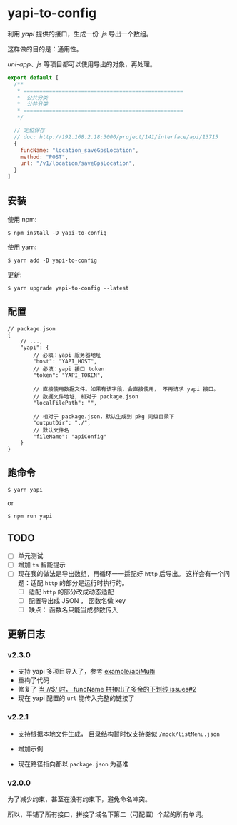 # yapi-to-config

利用 _yapi_ 提供的接口，生成一份 _.js_ 导出一个数组。

这样做的目的是：通用性。

_uni-app_、*js* 等项目都可以使用导出的对象，再处理。


```js
export default [
  /**
   * ==================================================
   *  公共分类
   *  公共分类
   * ==================================================
   */

  // 定位保存
  // doc: http://192.168.2.18:3000/project/141/interface/api/13715
  {
    funcName: "location_saveGpsLocation",
    method: "POST",
    url: "/v1/location/saveGpsLocation",
  }
]
```

## 安装

使用 npm:

`$ npm install -D yapi-to-config`

使用 yarn:

`$ yarn add -D yapi-to-config`

更新:

`$ yarn upgrade yapi-to-config --latest`

## 配置

```jsonc
// package.json
{
    // ...,
    "yapi": {
        // 必填：yapi 服务器地址
        "host": "YAPI_HOST",
        // 必填：yapi 接口 token
        "token": "YAPI_TOKEN",

        // 直接使用数据文件。如果有该字段，会直接使用， 不再请求 yapi 接口。
        // 数据文件地址, 相对于 package.json
        "localFilePath": "",

  		// 相对于 package.json，默认生成到 pkg 同级目录下
        "outputDir": "./",
        // 默认文件名
        "fileName": "apiConfig"
    }
}
```

## 跑命令

```
$ yarn yapi
```

or 

```
$ npm run yapi
```

## TODO
- [ ] 单元测试
- [ ] 增加 `ts` 智能提示
- [ ] 现在我的做法是导出数组，再循环一一适配好 `http`  后导出。 这样会有一个问题：适配 `http` 的部分是运行时执行的。  
  - [ ] 适配 `http` 的部分改成动态适配
  - [ ] 配置导出成 JSON ， 函数名做 key
  - [ ] 缺点： 函数名只能当成参数传入

## 更新日志

### v2.3.0

- 支持 yapi 多项目导入了，参考 [example/apiMulti](https://github.com/lcysgsg/yapi-to-config/tree/master/example/apiMulti)
- 重构了代码
- 修复了 [当 /\/$/ 时， funcName 拼接出了多余的下划线 issues#2](https://github.com/lcysgsg/yapi-to-config/issues/2)
- 现在 yapi 配置的 `url` 能传入完整的链接了

### v2.2.1

- 支持根据本地文件生成， 目录结构暂时仅支持类似 `/mock/listMenu.json`

- 增加示例
- 现在路径指向都以 `package.json` 为基准

### v2.0.0

为了减少约束，甚至在没有约束下，避免命名冲突。

所以，平铺了所有接口，拼接了域名下第二（可配置）个起的所有单词。

